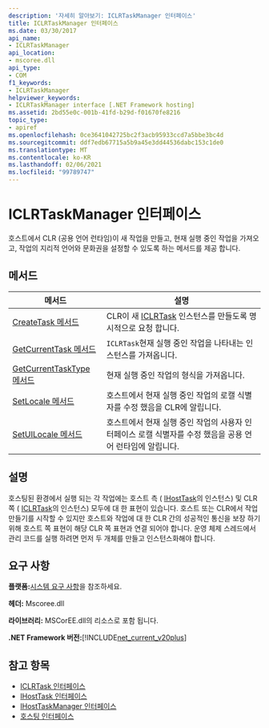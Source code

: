 ```yaml
---
description: '자세히 알아보기: ICLRTaskManager 인터페이스'
title: ICLRTaskManager 인터페이스
ms.date: 03/30/2017
api_name:
- ICLRTaskManager
api_location:
- mscoree.dll
api_type:
- COM
f1_keywords:
- ICLRTaskManager
helpviewer_keywords:
- ICLRTaskManager interface [.NET Framework hosting]
ms.assetid: 2bd55e0c-001b-41fd-b29d-f01670fe8216
topic_type:
- apiref
ms.openlocfilehash: 0ce3641042725bc2f3acb95933ccd7a5bbe3bc4d
ms.sourcegitcommit: ddf7edb67715a5b9a45e3dd44536dabc153c1de0
ms.translationtype: MT
ms.contentlocale: ko-KR
ms.lasthandoff: 02/06/2021
ms.locfileid: "99789747"
---
```

# <a name="iclrtaskmanager-interface"></a>ICLRTaskManager 인터페이스

호스트에서 CLR (공용 언어 런타임)이 새 작업을 만들고, 현재 실행 중인 작업을 가져오고, 작업의 지리적 언어와 문화권을 설정할 수 있도록 하는 메서드를 제공 합니다.  
  
## <a name="methods"></a>메서드  
  
|메서드|설명|  
|------------|-----------------|  
|[CreateTask 메서드](iclrtaskmanager-createtask-method.md)|CLR이 새 [ICLRTask](iclrtask-interface.md) 인스턴스를 만들도록 명시적으로 요청 합니다.|  
|[GetCurrentTask 메서드](iclrtaskmanager-getcurrenttask-method.md)|`ICLRTask`현재 실행 중인 작업을 나타내는 인스턴스를 가져옵니다.|  
|[GetCurrentTaskType 메서드](iclrtaskmanager-getcurrenttasktype-method.md)|현재 실행 중인 작업의 형식을 가져옵니다.|  
|[SetLocale 메서드](iclrtaskmanager-setlocale-method.md)|호스트에서 현재 실행 중인 작업의 로캘 식별자를 수정 했음을 CLR에 알립니다.|  
|[SetUILocale 메서드](iclrtaskmanager-setuilocale-method.md)|호스트에서 현재 실행 중인 작업의 사용자 인터페이스 로캘 식별자를 수정 했음을 공용 언어 런타임에 알립니다.|  
  
## <a name="remarks"></a>설명  

 호스팅된 환경에서 실행 되는 각 작업에는 호스트 측 ( [IHostTask](ihosttask-interface.md)의 인스턴스) 및 CLR 쪽 ( [ICLRTask](iclrtask-interface.md)의 인스턴스) 모두에 대 한 표현이 있습니다. 호스트 또는 CLR에서 작업 만들기를 시작할 수 있지만 호스트와 작업에 대 한 CLR 간의 성공적인 통신을 보장 하기 위해 호스트 쪽 표현이 해당 CLR 쪽 표현과 연결 되어야 합니다. 운영 체제 스레드에서 관리 코드를 실행 하려면 먼저 두 개체를 만들고 인스턴스화해야 합니다.  
  
## <a name="requirements"></a>요구 사항  

 **플랫폼:**[시스템 요구 사항](../../get-started/system-requirements.md)을 참조하세요.  
  
 **헤더:** Mscoree.dll  
  
 **라이브러리:** MSCorEE.dll의 리소스로 포함 됩니다.  
  
 **.NET Framework 버전:**[!INCLUDE[net_current_v20plus](../../../../includes/net-current-v20plus-md.md)]  
  
## <a name="see-also"></a>참고 항목

- [ICLRTask 인터페이스](iclrtask-interface.md)
- [IHostTask 인터페이스](ihosttask-interface.md)
- [IHostTaskManager 인터페이스](ihosttaskmanager-interface.md)
- [호스팅 인터페이스](hosting-interfaces.md)
